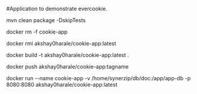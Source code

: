 
#Application to demonstrate evercookie.


mvn clean package -DskipTests

docker rm -f cookie-app



docker rmi akshay0harale/cookie-app:latest

docker build -t akshay0harale/cookie-app:latest .

docker push akshay0harale/cookie-app:tagname

docker run --name cookie-app  -v /home/synerzip/db/doc:/app/app-db -p 8080:8080  akshay0harale/cookie-app:latest
